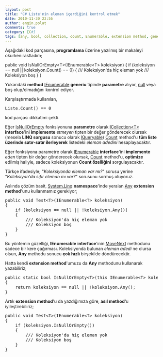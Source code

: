 ```yaml
---
layout: post
title: "C# Liste'nin eleman içerdiğini kontrol etmek"
date: 2010-11-30 22:56
author: engin.polat
comments: true
category: [C#]
tags: [any, bool, collection, count, Enumerable, extension method, generic, ICollection, IEnumerable, interface, IQueryable, isnullorempty, linq, method, MoveNext, namespace, null, optimize, parameter, static, system.linq]
---
```

Aşağıdaki kod parçasına, **programlama** üzerine yazılmış bir makaleyi okurken rastladım;



public void IsNullOrEmpty&lt;T&gt;(IEnumerable&lt;T&gt; koleksiyon)
{
    if (koleksiyon == null || koleksiyon.Count() == 0)
    {
        /// Koleksiyon'da hiç eleman yok
        /// Koleksiyon boş
    }
}</pre>

Yukarıdaki **method** <a href="http://msdn.microsoft.com/library/system.collections.ienumerable" target="_blank">IEnumerable</a> **generic** tipinde **parametre** alıyor, <a href="http://msdn.microsoft.com/library/edakx9da.aspx" target="_blank">null</a> veya boş olup/olmadığını kontrol ediyor.

Karşılaştırmada kullanılan,

<pre class="brush:csharp">Liste.Count() == 0</pre>

kod parçası dikkatimi çekti.

Eğer <a href="http://msdn.microsoft.com/library/system.string.isnullorempty" target="_blank">IsNullOrEmpty</a> fonksiyonuna **parametre** olarak <a href="http://msdn.microsoft.com/library/system.collections.icollection" target="_blank">ICollection&lt;T&gt;</a> **interface**'ini **implemente** *etmeyen* tipten bir değer gönderecek olursak (mesela **LINQ sorgusu** sonucu olarak <a href="http://msdn.microsoft.com/library/system.linq.iqueryable" target="_blank">IQueryable</a>) <a href="http://msdn.microsoft.com/library/system.linq.enumerable.count" target="_blank">Count</a> method'u **tüm liste üzerinde satır-satır ilerleyerek** listedeki *eleman adedini* hesaplayacaktır.

Eğer fonksiyona parametre olarak <a href="http://msdn.microsoft.com/library/system.collections.ienumerable" target="_blank">IEnumerable</a> **interface**'ini **implemente** *eden* tipten bir değer gönderecek olursak, <a href="http://msdn.microsoft.com/library/system.linq.enumerable.count" target="_blank">Count</a> method'u, **optimize** edilmiş haliyle, sadece koleksiyonun **Count özelliğini** sorgulayacaktır.

Türkçe ifadesiyle; "*Koleksiyonda eleman var mı?*" sorusu yerine "*Koleksiyon'da sıfır eleman mı var?*" sorusunu sormuş oluyoruz.

Aslında çözüm basit, <a href="http://msdn.microsoft.com/library/system.linq" target="_blank">System.Linq</a> **namespace**'inde yeralan <a href="http://msdn.microsoft.com/en-us/library/bb337697.aspx" target="_blank">Any</a> **extension method**'unu kullanmamız gerekiyor;

<pre class="brush:csharp">public void Test&lt;T&gt;(IEnumerable&lt;T&gt; koleksiyon)
{
    if (koleksiyon == null || !koleksiyon.Any())
    {
        /// Koleksiyon'da hiç eleman yok
        /// Koleksiyon boş
    }
}</pre>

Bu yöntemin güzelliği, **IEnumerable** **interface**'inin <a href="http://msdn.microsoft.com/library/system.collections.ienumerator.movenext" target="_blank">MoveNext</a> methodunu sadece bir kere çağırması. Koleksiyonda bulunan *eleman adedi* ne olursa olsun, **Any** methodu sonucu **çok hızlı** birşekilde döndürecektir.

Hatta kendi **extension method**'umuzu da **Any** methodunu kullanarak yazabiliriz;

<pre class="brush:csharp">public static bool IsNullOrEmpty&lt;T&gt;(this IEnumerable&lt;T&gt; koleksiyon)
{
    return koleksiyon == null || !koleksiyon.Any();
}</pre>

Artık **extension method**'u da yazdığımıza göre, **asıl method**'u iyileştirebiliriz;

<pre class="brush:csharp">public void Test&lt;T&gt;(IEnumerable&lt;T&gt; koleksiyon)
{
    if (koleksiyon.IsNullOrEmpty())
    {
        /// Koleksiyon'da hiç eleman yok
        /// Koleksiyon boş
    }
}


